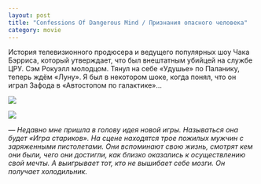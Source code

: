 ```yaml
---
layout: post
title: "Confessions Of Dangerous Mind / Признания опасного человека"
category: movie
---
```

История телевизионного продюсера и ведущего популярных шоу Чака Бэрриса, который утверждает, что был внештатным убийцей на службе ЦРУ. Сэм Рокуэлл молодцом. Тянул на себе «Удушье» по Паланику, теперь ждём «Луну». Я был в некотором шоке, когда понял, что он играл Зафода в «Автостопом по галактике»...

![](https://pics.livejournal.com/quillcraft/pic/000btkyx)

![](https://pics.livejournal.com/quillcraft/pic/000bwz14)

*— Недавно мне пришла в голову идея новой игры. Называться она будет «Игра стариков». На сцене находятся трое пожилых мужчин с заряженными пистолетами. Они вспоминают свою жизнь, смотрят кем они были, чего они достигли, как близко оказались к осуществлению свой мечты. А выигрывает тот, кто не вышибает себе мозги. Он получает холодильник.*
